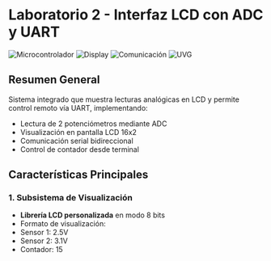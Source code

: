 # Laboratorio 2 - Interfaz LCD con ADC y UART

![Microcontrolador](https://img.shields.io/badge/Microcontrolador-ATmega328P-blue) 
![Display](https://img.shields.io/badge/Display-LCD_16x2-green) 
![Comunicación](https://img.shields.io/badge/Protocolo-UART-orange) 
![UVG](https://img.shields.io/badge/Universidad-UVG-red)

## Resumen General
Sistema integrado que muestra lecturas analógicas en LCD y permite control remoto vía UART, implementando:
- Lectura de 2 potenciómetros mediante ADC
- Visualización en pantalla LCD 16x2
- Comunicación serial bidireccional
- Control de contador desde terminal

## Características Principales

### 1. Subsistema de Visualización
- **Librería LCD personalizada** en modo 8 bits
- Formato de visualización:
- Sensor 1: 2.5V
- Sensor 2: 3.1V
- Contador: 15
